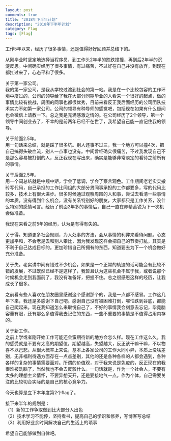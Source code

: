 ```yaml
---
layout: post
comments: true
title: "2018年下半年计划"
description: "2018年下半年计划"
category: Flag
tags: [Flag]
---
```


<!--more-->

工作5年以来，经历了很多事情，还是值得好好回顾并总结下的。

从刚毕业时坚定地选择当程序员，到工作头2年半的跌跌撞撞，再到后2年半的沉淀反思。中间确实经历了很多事情，有过痛苦，不过好在自己并没有放弃，到现在都扛过来了，心态平和了很多。

关于第一家公司。    
我的第一家公司，是我从学校过渡到社会的第一站。我是在一个比较包容的工作环境中度过的，公司的领导给了我在大部分同期毕业的人看来一个很好的起点，做的事情比较有挑战，周围的同事也都很优秀，目前来看反正我后面经历的公司团队技术实力不如第一家公司。公司的领导有种导师的感觉吧，包括现在如果有什么疑问也会微信上请教一下。总之我是充满感激之情的。在公司经历了2个领导，第一个领导中间创业去了，不幸的是前两年已经不在世了，我希望自己能一直记住我的领导。


关于前面2.5年。    
用一句话来总结，就是踩了很多坑。别人还事不过三，我一个地方可以撞4次，把自己搞得头破血流，别人一点事也没有。中间曾经确实很痛苦，不过我发现自己不是那么容易被打倒的人，反正我现在写出来，确实是能够非常淡定的看待之前所有的事情。


关于后面2.5年。    
用一个词总结就是中规中矩。学会了低调，学会了察言观色。工作期间老老实实搬砖写代码，自己承担的工作比同组的大部分男同事承担的工作都要多，写的代码比较多，技术上有很大进步。很多时候通过观察周围的人和事，尝试去看清一些事情的本质。没有得到什么机会，没有关系特别好的朋友，大家都只是工作关系，没什么特别的感情可言。经历了前面2年多的事情后，自己一直在养精蓄锐为下一次机会做准备。

我现在来看之前5年的经历，认为是有得有失的。    

关于得。知道更多社会规则，为人处事的方法，会从事情的利弊来看待问题。心态更加平和，不会老是去和别人攀比，因为我发现这样会把自己的节奏打乱，其实是不利于自己达成目标的。更加珍惜自己所拥有的东西，知道要去为下一个机会做好充分准备。

关于失。老实讲中间有错过不少机会，如果是一个正常的轨迹的话可能会有比较不错的发展，不过既然已经不是这样了，我暂且认为这些机会不属于我，或者说那个时候机会走到我面前了，我没有准备好，把握不住。总之很感恩这样的经历，让我成长了很多。

之前看有些人喜欢在朋友圈里感谢这个感谢那个的，我是一点都不感冒。工作这几年下来，我还是多感谢下自己吧。感谢自己没有被困难打倒，哪怕跌到谷底，都能自己爬起来。现在我知道怎么来取悦自己了，不好的事情我会刻意去忘记，毕竟脑容量有限，还有那么多值得我去记住的东西，一些不重要的事情是不值得占用内存的。    

关于新工作。    
之前上学或者刚开始工作可能还会蛮期待新的地方会怎么样。现在工作这么久，我的感受就是不要有太高的期望值，期望越高，失望越大，反正该干嘛干嘛，不以物喜不以己悲。从很大概率上来说，基本上各家公司的工作大同小异，本质上没啥差别，无非福利待遇方面存在一点点差别，其他的还是各种各样的人都会遇到，各种各样的复杂的事情需要面对。所谓的价值观，对于我来说是免疫的，反正现在的我很难被洗脑了，当然我也不会去反驳什么。一句话就是，作为一个社会人，不要有太多的理想主义情怀，不要异想天开，还是要接地气一点。作为个体，自己需要关注的比较切合实际的是自己的核心竞争力。

今天也算是立下本年度第2个flag了。    

接下来半年的规划是：    
（1）新的工作争取做到比大部分人出色    
（2）技术学习不能停，坚持看书，提高自己的学识和修养，写博客写总结    
（3）利用好业余时间解决自己的生活上的琐事    

希望自己能够做到自律吧。

